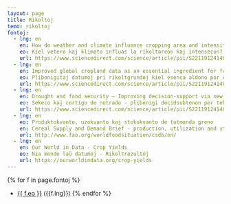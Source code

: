```yaml
---
layout: page
title: Rikoltoj
temo: rikoltoj
fontoj:
  - lng: en
    en: How do weather and climate influence cropping area and intensity?
    eo: Kiel vetero kaj klimato influas la rikoltareon kaj intensecon?
    url: https://www.sciencedirect.com/science/article/pii/S2211912414000583
  - lng: en
    en: Improved global cropland data as an essential ingredient for food security
    eo: Plibonigitaj datumoj pri rikoltgrundoj kiel esenca aldono por certigo de nutrado
    url: https://www.sciencedirect.com/science/article/pii/S2211912414000443
  - lng: en
    en: Drought and food security – Improving decision-support via new technologies and innovative collaboration
    eo: Sekeco kaj certigo de nutrado - plibonigi decidsubtenon per teĥnologio kaj noveca kunlaboro
    url: https://www.sciencedirect.com/science/article/pii/S2211912414000339
  - lng: en
    eo: Produktokvanto, uzokvanto kaj stokokvanto de tutmonda greno
    en: Cereal Supply and Demand Brief - production, utilization and stocks of cereals
    url: http://www.fao.org/worldfoodsituation/csdb/en/
  - lng: en
    en: Our World in Data - Crop Yields
    eo: Nia mondo laŭ datumoj - Rikoltrezultoj
    url: https://ourworldindata.org/crop-yields
---
```



{% for f in page.fontoj %}
- [{{ f.eo }}]({{f.url}}) ({{f.lng}})
{% endfor %}